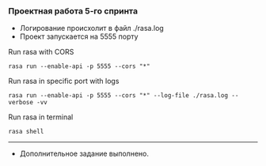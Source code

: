 ### Проектная работа 5-го спринта

- Логирование происхолит в файл ./rasa.log
- Проект запускается на 5555 порту

Run rasa with CORS
```shell
rasa run --enable-api -p 5555 --cors "*"
```
Run rasa in specific port with logs
```shell
rasa run --enable-api -p 5555 --cors "*" --log-file ./rasa.log --verbose -vv
```
Run rasa in terminal
```shell
rasa shell
```

---

- Дополнительное задание выполнено. 